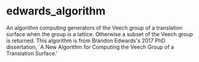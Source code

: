 # edwards_algorithm

An algorithm computing generators of the Veech group of a translation surface when the group is a lattice.  Otherwise a subset of the Veech group is returned.  This algorithm is from Brandon Edwards's 2017 PhD dissertation, `A New Algorithm for Computing the Veech Group of a Translation Surface.'
